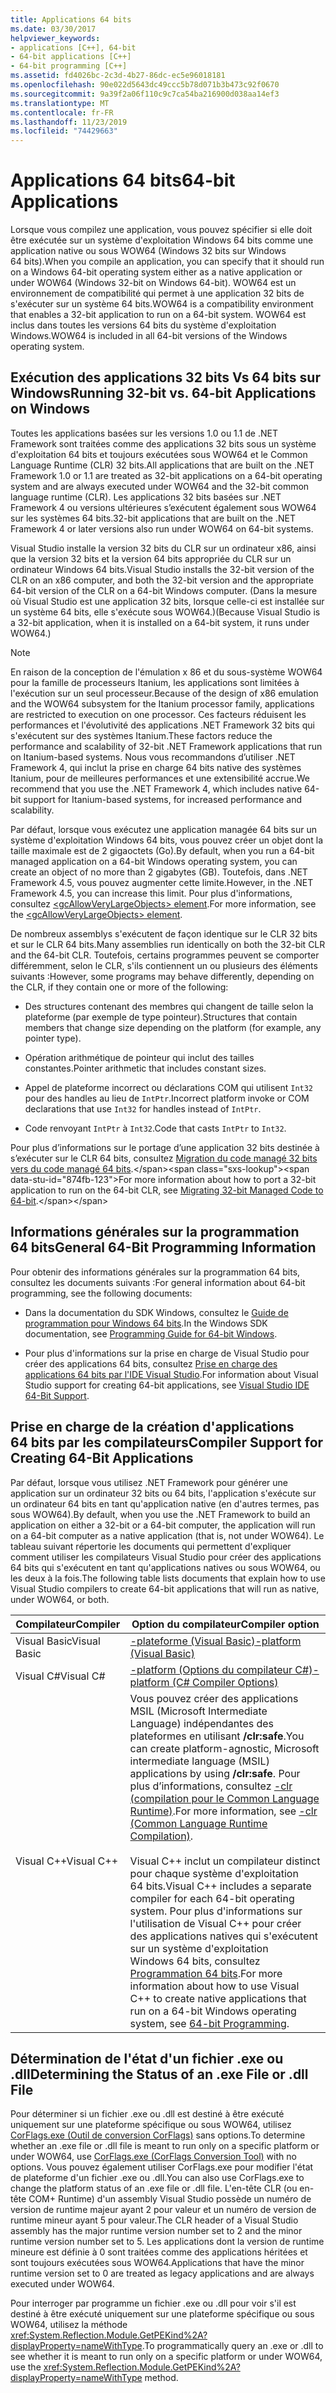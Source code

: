 ```yaml
---
title: Applications 64 bits
ms.date: 03/30/2017
helpviewer_keywords:
- applications [C++], 64-bit
- 64-bit applications [C++]
- 64-bit programming [C++]
ms.assetid: fd4026bc-2c3d-4b27-86dc-ec5e96018181
ms.openlocfilehash: 90e022d5643dc49ccc5b78d071b3b473c92f0670
ms.sourcegitcommit: 9a39f2a06f110c9c7ca54ba216900d038aa14ef3
ms.translationtype: MT
ms.contentlocale: fr-FR
ms.lasthandoff: 11/23/2019
ms.locfileid: "74429663"
---
```

# <a name="64-bit-applications"></a><span data-ttu-id="874fb-102">Applications 64 bits</span><span class="sxs-lookup"><span data-stu-id="874fb-102">64-bit Applications</span></span>
<span data-ttu-id="874fb-103">Lorsque vous compilez une application, vous pouvez spécifier si elle doit être exécutée sur un système d'exploitation Windows 64 bits comme une application native ou sous WOW64 (Windows 32 bits sur Windows 64 bits).</span><span class="sxs-lookup"><span data-stu-id="874fb-103">When you compile an application, you can specify that it should run on a Windows 64-bit operating system either as a native application or under WOW64 (Windows 32-bit on Windows 64-bit).</span></span> <span data-ttu-id="874fb-104">WOW64 est un environnement de compatibilité qui permet à une application 32 bits de s'exécuter sur un système 64 bits.</span><span class="sxs-lookup"><span data-stu-id="874fb-104">WOW64 is a compatibility environment that enables a 32-bit application to run on a 64-bit system.</span></span> <span data-ttu-id="874fb-105">WOW64 est inclus dans toutes les versions 64 bits du système d'exploitation Windows.</span><span class="sxs-lookup"><span data-stu-id="874fb-105">WOW64 is included in all 64-bit versions of the Windows operating system.</span></span>  
  
## <a name="running-32-bit-vs-64-bit-applications-on-windows"></a><span data-ttu-id="874fb-106">Exécution des applications 32 bits Vs 64 bits sur Windows</span><span class="sxs-lookup"><span data-stu-id="874fb-106">Running 32-bit vs. 64-bit Applications on Windows</span></span>  
 <span data-ttu-id="874fb-107">Toutes les applications basées sur les versions 1.0 ou 1.1 de .NET Framework sont traitées comme des applications 32 bits sous un système d'exploitation 64 bits et toujours exécutées sous WOW64 et le Common Language Runtime (CLR) 32 bits.</span><span class="sxs-lookup"><span data-stu-id="874fb-107">All applications that are built on the .NET Framework 1.0 or 1.1 are treated as 32-bit applications on a 64-bit operating system and are always executed under WOW64 and the 32-bit common language runtime (CLR).</span></span> <span data-ttu-id="874fb-108">Les applications 32 bits basées sur .NET Framework 4 ou versions ultérieures s’exécutent également sous WOW64 sur les systèmes 64 bits.</span><span class="sxs-lookup"><span data-stu-id="874fb-108">32-bit applications that are built on the .NET Framework 4 or later versions also run under WOW64 on 64-bit systems.</span></span>  
  
 <span data-ttu-id="874fb-109">Visual Studio installe la version 32 bits du CLR sur un ordinateur x86, ainsi que la version 32 bits et la version 64 bits appropriée du CLR sur un ordinateur Windows 64 bits.</span><span class="sxs-lookup"><span data-stu-id="874fb-109">Visual Studio installs the 32-bit version of the CLR on an x86 computer, and both the 32-bit version and the appropriate 64-bit version of the CLR on a 64-bit Windows computer.</span></span> <span data-ttu-id="874fb-110">(Dans la mesure où Visual Studio est une application 32 bits, lorsque celle-ci est installée sur un système 64 bits, elle s'exécute sous WOW64.)</span><span class="sxs-lookup"><span data-stu-id="874fb-110">(Because Visual Studio is a 32-bit application, when it is installed on a 64-bit system, it runs under WOW64.)</span></span>  
  
> [!NOTE]
> <span data-ttu-id="874fb-111">En raison de la conception de l'émulation x 86 et du sous-système WOW64 pour la famille de processeurs Itanium, les applications sont limitées à l'exécution sur un seul processeur.</span><span class="sxs-lookup"><span data-stu-id="874fb-111">Because of the design of x86 emulation and the WOW64 subsystem for the Itanium processor family, applications are restricted to execution on one processor.</span></span> <span data-ttu-id="874fb-112">Ces facteurs réduisent les performances et l'évolutivité des applications .NET Framework 32 bits qui s'exécutent sur des systèmes Itanium.</span><span class="sxs-lookup"><span data-stu-id="874fb-112">These factors reduce the performance and scalability of 32-bit .NET Framework applications that run on Itanium-based systems.</span></span> <span data-ttu-id="874fb-113">Nous vous recommandons d’utiliser .NET Framework 4, qui inclut la prise en charge 64 bits native des systèmes Itanium, pour de meilleures performances et une extensibilité accrue.</span><span class="sxs-lookup"><span data-stu-id="874fb-113">We recommend that you use the .NET Framework 4, which includes native 64-bit support for Itanium-based systems, for increased performance and scalability.</span></span>  
  
 <span data-ttu-id="874fb-114">Par défaut, lorsque vous exécutez une application managée 64 bits sur un système d'exploitation Windows 64 bits, vous pouvez créer un objet dont la taille maximale est de 2 gigaoctets (Go).</span><span class="sxs-lookup"><span data-stu-id="874fb-114">By default, when you run a 64-bit managed application on a 64-bit Windows operating system, you can create an object of no more than 2 gigabytes (GB).</span></span> <span data-ttu-id="874fb-115">Toutefois, dans .NET Framework 4.5, vous pouvez augmenter cette limite.</span><span class="sxs-lookup"><span data-stu-id="874fb-115">However, in the .NET Framework 4.5, you can increase this limit.</span></span>  <span data-ttu-id="874fb-116">Pour plus d'informations, consultez [\<gcAllowVeryLargeObjects> element](./configure-apps/file-schema/runtime/gcallowverylargeobjects-element.md).</span><span class="sxs-lookup"><span data-stu-id="874fb-116">For more information, see the [\<gcAllowVeryLargeObjects> element](./configure-apps/file-schema/runtime/gcallowverylargeobjects-element.md).</span></span>  
  
 <span data-ttu-id="874fb-117">De nombreux assemblys s'exécutent de façon identique sur le CLR 32 bits et sur le CLR 64 bits.</span><span class="sxs-lookup"><span data-stu-id="874fb-117">Many assemblies run identically on both the 32-bit CLR and the 64-bit CLR.</span></span> <span data-ttu-id="874fb-118">Toutefois, certains programmes peuvent se comporter différemment, selon le CLR, s'ils contiennent un ou plusieurs des éléments suivants :</span><span class="sxs-lookup"><span data-stu-id="874fb-118">However, some programs may behave differently, depending on the CLR, if they contain one or more of the following:</span></span>  
  
- <span data-ttu-id="874fb-119">Des structures contenant des membres qui changent de taille selon la plateforme (par exemple de type pointeur).</span><span class="sxs-lookup"><span data-stu-id="874fb-119">Structures that contain members that change size depending on the platform (for example, any pointer type).</span></span>  
  
- <span data-ttu-id="874fb-120">Opération arithmétique de pointeur qui inclut des tailles constantes.</span><span class="sxs-lookup"><span data-stu-id="874fb-120">Pointer arithmetic that includes constant sizes.</span></span>  
  
- <span data-ttu-id="874fb-121">Appel de plateforme incorrect ou déclarations COM qui utilisent `Int32` pour des handles au lieu de `IntPtr`.</span><span class="sxs-lookup"><span data-stu-id="874fb-121">Incorrect platform invoke or COM declarations that use `Int32` for handles instead of `IntPtr`.</span></span>  
  
- <span data-ttu-id="874fb-122">Code renvoyant `IntPtr` à `Int32`.</span><span class="sxs-lookup"><span data-stu-id="874fb-122">Code that casts `IntPtr` to `Int32`.</span></span>  
  
 <span data-ttu-id="874fb-123">Pour plus d’informations sur le portage d’une application 32 bits destinée à s’exécuter sur le CLR 64 bits, consultez [Migration du code managé 32 bits vers du code managé 64 bits](https://docs.microsoft.com/previous-versions/dotnet/articles/ms973190(v=msdn.10)).</span><span class="sxs-lookup"><span data-stu-id="874fb-123">For more information about how to port a 32-bit application to run on the 64-bit CLR, see [Migrating 32-bit Managed Code to 64-bit](https://docs.microsoft.com/previous-versions/dotnet/articles/ms973190(v=msdn.10)).</span></span>  
  
## <a name="general-64-bit-programming-information"></a><span data-ttu-id="874fb-124">Informations générales sur la programmation 64 bits</span><span class="sxs-lookup"><span data-stu-id="874fb-124">General 64-Bit Programming Information</span></span>  
 <span data-ttu-id="874fb-125">Pour obtenir des informations générales sur la programmation 64 bits, consultez les documents suivants :</span><span class="sxs-lookup"><span data-stu-id="874fb-125">For general information about 64-bit programming, see the following documents:</span></span>  
  
- <span data-ttu-id="874fb-126">Dans la documentation du SDK Windows, consultez le [Guide de programmation pour Windows 64 bits](/windows/win32/winprog64/programming-guide-for-64-bit-windows).</span><span class="sxs-lookup"><span data-stu-id="874fb-126">In the Windows SDK documentation, see [Programming Guide for 64-bit Windows](/windows/win32/winprog64/programming-guide-for-64-bit-windows).</span></span>  
  
- <span data-ttu-id="874fb-127">Pour plus d'informations sur la prise en charge de Visual Studio pour créer des applications 64 bits, consultez [Prise en charge des applications 64 bits par l'IDE Visual Studio](/visualstudio/ide/visual-studio-ide-64-bit-support).</span><span class="sxs-lookup"><span data-stu-id="874fb-127">For information about Visual Studio support for creating 64-bit applications, see [Visual Studio IDE 64-Bit Support](/visualstudio/ide/visual-studio-ide-64-bit-support).</span></span>  
  
## <a name="compiler-support-for-creating-64-bit-applications"></a><span data-ttu-id="874fb-128">Prise en charge de la création d'applications 64 bits par les compilateurs</span><span class="sxs-lookup"><span data-stu-id="874fb-128">Compiler Support for Creating 64-Bit Applications</span></span>  
 <span data-ttu-id="874fb-129">Par défaut, lorsque vous utilisez .NET Framework pour générer une application sur un ordinateur 32 bits ou 64 bits, l'application s'exécute sur un ordinateur 64 bits en tant qu'application native (en d'autres termes, pas sous WOW64).</span><span class="sxs-lookup"><span data-stu-id="874fb-129">By default, when you use the .NET Framework to build an application on either a 32-bit or a 64-bit computer, the application will run on a 64-bit computer as a native application (that is, not under WOW64).</span></span> <span data-ttu-id="874fb-130">Le tableau suivant répertorie les documents qui permettent d'expliquer comment utiliser les compilateurs Visual Studio pour créer des applications 64 bits qui s'exécutent en tant qu'applications natives ou sous WOW64, ou les deux à la fois.</span><span class="sxs-lookup"><span data-stu-id="874fb-130">The following table lists documents that explain how to use Visual Studio compilers to create 64-bit applications that will run as native, under WOW64, or both.</span></span>  
  
|<span data-ttu-id="874fb-131">Compilateur</span><span class="sxs-lookup"><span data-stu-id="874fb-131">Compiler</span></span>|<span data-ttu-id="874fb-132">Option du compilateur</span><span class="sxs-lookup"><span data-stu-id="874fb-132">Compiler option</span></span>|  
|--------------|---------------------|  
|<span data-ttu-id="874fb-133">Visual Basic</span><span class="sxs-lookup"><span data-stu-id="874fb-133">Visual Basic</span></span>|[<span data-ttu-id="874fb-134">-plateforme (Visual Basic)</span><span class="sxs-lookup"><span data-stu-id="874fb-134">-platform (Visual Basic)</span></span>](../visual-basic/reference/command-line-compiler/platform.md)|  
|<span data-ttu-id="874fb-135">Visual C#</span><span class="sxs-lookup"><span data-stu-id="874fb-135">Visual C#</span></span>|[<span data-ttu-id="874fb-136">-platform (Options du compilateur C#)</span><span class="sxs-lookup"><span data-stu-id="874fb-136">-platform (C# Compiler Options)</span></span>](../csharp/language-reference/compiler-options/platform-compiler-option.md)|  
|<span data-ttu-id="874fb-137">Visual C++</span><span class="sxs-lookup"><span data-stu-id="874fb-137">Visual C++</span></span>|<span data-ttu-id="874fb-138">Vous pouvez créer des applications MSIL (Microsoft Intermediate Language) indépendantes des plateformes en utilisant **/clr:safe**.</span><span class="sxs-lookup"><span data-stu-id="874fb-138">You can create platform-agnostic, Microsoft intermediate language (MSIL) applications by using **/clr:safe**.</span></span> <span data-ttu-id="874fb-139">Pour plus d’informations, consultez [-clr (compilation pour le Common Language Runtime)](/cpp/build/reference/clr-common-language-runtime-compilation).</span><span class="sxs-lookup"><span data-stu-id="874fb-139">For more information, see [-clr (Common Language Runtime Compilation)](/cpp/build/reference/clr-common-language-runtime-compilation).</span></span><br /><br /> <span data-ttu-id="874fb-140">Visual C++ inclut un compilateur distinct pour chaque système d'exploitation 64 bits.</span><span class="sxs-lookup"><span data-stu-id="874fb-140">Visual C++ includes a separate compiler for each 64-bit operating system.</span></span> <span data-ttu-id="874fb-141">Pour plus d'informations sur l'utilisation de Visual C++ pour créer des applications natives qui s'exécutent sur un système d'exploitation Windows 64 bits, consultez [Programmation 64 bits](/cpp/build/configuring-programs-for-64-bit-visual-cpp).</span><span class="sxs-lookup"><span data-stu-id="874fb-141">For more information about how to use Visual C++ to create native applications that run on a 64-bit Windows operating system, see [64-bit Programming](/cpp/build/configuring-programs-for-64-bit-visual-cpp).</span></span>|  
  
## <a name="determining-the-status-of-an-exe-file-or-dll-file"></a><span data-ttu-id="874fb-142">Détermination de l'état d'un fichier .exe ou .dll</span><span class="sxs-lookup"><span data-stu-id="874fb-142">Determining the Status of an .exe File or .dll File</span></span>  
 <span data-ttu-id="874fb-143">Pour déterminer si un fichier .exe ou .dll est destiné à être exécuté uniquement sur une plateforme spécifique ou sous WOW64, utilisez [CorFlags.exe (Outil de conversion CorFlags)](./tools/corflags-exe-corflags-conversion-tool.md) sans options.</span><span class="sxs-lookup"><span data-stu-id="874fb-143">To determine whether an .exe file or .dll file is meant to run only on a specific platform or under WOW64, use [CorFlags.exe (CorFlags Conversion Tool)](./tools/corflags-exe-corflags-conversion-tool.md) with no options.</span></span> <span data-ttu-id="874fb-144">Vous pouvez également utiliser CorFlags.exe pour modifier l'état de plateforme d'un fichier .exe ou .dll.</span><span class="sxs-lookup"><span data-stu-id="874fb-144">You can also use CorFlags.exe to change the platform status of an .exe file or .dll file.</span></span> <span data-ttu-id="874fb-145">L'en-tête CLR (ou en-tête COM+ Runtime) d'un assembly Visual Studio possède un numéro de version de runtime majeur ayant 2 pour valeur et un numéro de version de runtime mineur ayant 5 pour valeur.</span><span class="sxs-lookup"><span data-stu-id="874fb-145">The CLR header of a Visual Studio assembly has the major runtime version number set to 2 and the minor runtime version number set to 5.</span></span> <span data-ttu-id="874fb-146">Les applications dont la version de runtime mineure est définie à 0 sont traitées comme des applications héritées et sont toujours exécutées sous WOW64.</span><span class="sxs-lookup"><span data-stu-id="874fb-146">Applications that have the minor runtime version set to 0 are treated as legacy applications and are always executed under WOW64.</span></span>  
  
 <span data-ttu-id="874fb-147">Pour interroger par programme un fichier .exe ou .dll pour voir s'il est destiné à être exécuté uniquement sur une plateforme spécifique ou sous WOW64, utilisez la méthode <xref:System.Reflection.Module.GetPEKind%2A?displayProperty=nameWithType>.</span><span class="sxs-lookup"><span data-stu-id="874fb-147">To programmatically query an .exe or .dll to see whether it is meant to run only on a specific platform or under WOW64, use the <xref:System.Reflection.Module.GetPEKind%2A?displayProperty=nameWithType> method.</span></span>
